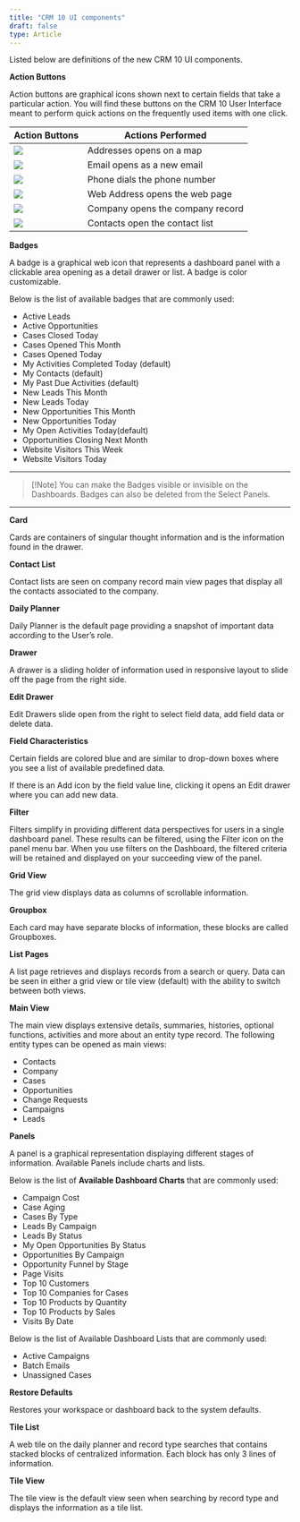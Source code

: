 ```yaml
---
title: "CRM 10 UI components"
draft: false
type: Article
---
```



Listed below are definitions of the new CRM 10 UI components.

**Action Buttons**

Action buttons are graphical icons shown next to certain fields that take a particular action.  You will find these buttons on the CRM 10 User Interface meant to perform quick actions on the frequently used items with one click. 

|Action Buttons|Actions Performed|
|----------------|------------------|
|![](/Modules/assets/Images/001-10ui.png)|Addresses opens on a map|
|![](/Modules/assets/Images/002-10ui.png)|Email opens as a new email|
|![](/Modules/assets/Images/003-10ui.png)|Phone dials the phone number|
|![](/Modules/assets/Images/004-10ui.png) | Web Address opens the web page|
|![](/Modules/assets/Images/005-10ui.png) | Company opens the company record|
|![](/Modules/assets/Images/006-10ui.png) | Contacts open the contact list|

**Badges**

A badge is a graphical web icon that represents a dashboard panel with a clickable area opening as a detail drawer or list. A badge is color customizable.

Below is the list of available badges that are commonly used:
* Active Leads
* Active Opportunities
* Cases Closed Today
* Cases Opened This Month
* Cases Opened Today
* My Activities Completed Today (default)
* My Contacts (default)
* My Past Due Activities (default)
* New Leads This Month
* New Leads Today
* New Opportunities This Month
* New Opportunities Today
* My Open Activities Today(default)
* Opportunities Closing Next Month
* Website Visitors This Week
* Website Visitors Today
-----
> [!Note] You can make the Badges visible or invisible on the Dashboards. Badges can also be deleted from the Select Panels.

-----

**Card**

Cards are containers of singular thought information and is the information found in the drawer.

**Contact List**

Contact lists are seen on company record main view pages that display all the contacts associated to the company.

**Daily Planner**

Daily Planner is the default page providing a snapshot of important data according to the User’s role.

**Drawer**

A drawer is a sliding holder of information used in responsive layout to slide off the page from the right side.

**Edit Drawer**

Edit Drawers slide open from the right to select field data, add field data or delete data.

**Field Characteristics**

Certain fields are colored blue and are similar to drop-down boxes where you see a list of available predefined data.

If there is an Add icon by the field value line, clicking it opens an Edit drawer where you can add new data.

**Filter**

Filters simplify in providing different data perspectives for users in a single dashboard panel. These results can be filtered, using the Filter icon on the panel menu bar.  When you use filters on the Dashboard, the filtered criteria will be retained and displayed on your succeeding view of the panel.

**Grid View**

The grid view displays data as columns of scrollable information.

**Groupbox**

Each card may have separate blocks of information, these blocks are called Groupboxes.

**List Pages**

A list page retrieves and displays records from a search or query. Data can be seen in either a grid view or tile view (default) with the ability to switch between both views.

**Main View**

The main view displays extensive details, summaries, histories, optional functions, activities and more about an entity type record. The following entity types can be opened as main views:

* Contacts
* Company
* Cases
* Opportunities
* Change Requests
* Campaigns
* Leads

**Panels**

A panel is a graphical representation displaying different stages of information. Available Panels include charts and lists.

Below is the list of **Available Dashboard Charts** that are commonly used:

* Campaign Cost
* Case Aging
* Cases By Type
* Leads By Campaign
* Leads By Status
* My Open Opportunities By Status
* Opportunities By Campaign
* Opportunity Funnel by Stage
* Page Visits
* Top 10 Customers
* Top 10 Companies for Cases
* Top 10 Products by Quantity
* Top 10 Products by Sales
* Visits By Date

Below is the list of Available Dashboard Lists that are commonly used:

* Active Campaigns
* Batch Emails
* Unassigned Cases

**Restore Defaults**

Restores your workspace or dashboard back to the system defaults.

**Tile List**

A web tile on the daily planner and record type searches that contains stacked blocks of centralized information. Each block has only 3 lines of information.

**Tile View**

The tile view is the default view seen when searching by record type and displays the information as a tile list.
